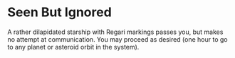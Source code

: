 # Seen But Ignored

A rather dilapidated starship with Regari markings passes you,
but makes no attempt at communication. You may proceed as
desired (one hour to go to any planet or asteroid orbit in the
system).
